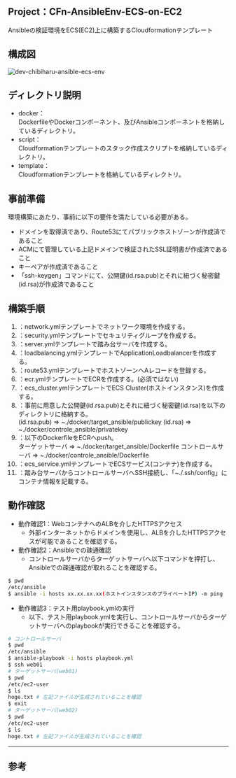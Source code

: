 ## Project：CFn-AnsibleEnv-ECS-on-EC2
Ansibleの検証環境をECS(EC2)上に構築するCloudformationテンプレート

## 構成図
![dev-chibiharu-ansible-ecs-env](https://user-images.githubusercontent.com/60125692/152776305-da093d48-7e1c-4eba-ae93-800d28f2946b.png)

## ディレクトリ説明
- docker：<br>
DockerfileやDockerコンポーネント、及びAnsibleコンポーネントを格納しているディレクトリ。<br>
- script：<br>
Cloudformationテンプレートのスタック作成スクリプトを格納しているディレクトリ。<br>
- template：<br>
Cloudformationテンプレートを格納しているディレクトリ。

## 事前準備<br>
環境構築にあたり、事前に以下の要件を満たしている必要がある。<br>
- ドメインを取得済であり、Route53にてパブリックホストゾーンが作成済であること
- ACMにて管理している上記ドメインで検証されたSSL証明書が作成済であること
- キーペアが作成済であること
- 「ssh-keygen」コマンドにて、公開鍵(id.rsa.pub)とそれに紐づく秘密鍵(id.rsa)が作成済であること

## 構築手順<br>
1. ：network.ymlテンプレートでネットワーク環境を作成する。<br>
2. ：security.ymlテンプレートでセキュリティグループを作成する。<br>
3. ：server.ymlテンプレートで踏み台サーバを作成する。<br>
4. ：loadbalancing.ymlテンプレートでApplicationLoadbalancerを作成する。<br>
5. ：route53.ymlテンプレートでホストゾーンへAレコードを登録する。<br>
6. ：ecr.ymlテンプレートでECRを作成する。(必須ではない)<br>
7. ：ecs_cluster.ymlテンプレートでECS Cluster(ホストインスタンス)を作成する。<br>
8. ：事前に用意した公開鍵(id.rsa.pub)とそれに紐づく秘密鍵(id.rsa)を以下のディレクトリに格納する。<br>
(id.rsa.pub) ⇒ ~./docker/target_ansible/publickey
(id.rsa) ⇒ ~./docker/controle_ansible/privatekey
9. ：以下のDockerfileをECRへpush。<br>
ターゲットサーバ ⇒ ~./docker/target_ansible/Dockerfile
コントロールサーバ ⇒ ~./docker/controle_ansible/Dockerfile 
10. ：ecs_service.ymlテンプレートでECSサービス(コンテナ)を作成する。<br>
11. ：踏み台サーバからコントロールサーバへSSH接続し、「~./.ssh/config」にコンテナ情報を記載する。<br>

## 動作確認<br>
- 動作確認1：WebコンテナへのALBを介したHTTPSアクセス
  - 外部インターネットからドメインを使用し、ALBを介したHTTPSアクセスが可能であることを確認する。<br>
- 動作確認2：Ansibleでの疎通確認<br>
  - コントロールサーバからターゲットサーバへ以下コマンドを押打し、Ansibleでの疎通確認が取れることを確認する。<br>
```bash
$ pwd
/etc/ansible
$ ansible -i hosts xx.xx.xx.xx(ホストインスタンスのプライベートIP) -m ping
```
- 動作確認3：テスト用playbook.ymlの実行<br>
  - 以下、テスト用playbook.ymlを実行し、コントロールサーバからターゲットサーバへのplaybookが実行できることを確認する。<br>
```bash
# コントロールサーバ
$ pwd
/etc/ansible
$ ansible-playbook -i hosts playbook.yml
$ ssh web01
# ターゲットサーバ(web01)
$ pwd
/etc/ec2-user
$ ls
hoge.txt # 左記ファイルが生成されていることを確認
$ exit
# ターゲットサーバ(web02)
$ pwd
/etc/ec2-user
$ ls
hoge.txt # 左記ファイルが生成されていることを確認
```

***
## 参考




  
